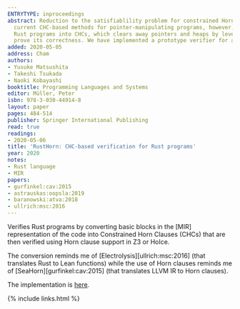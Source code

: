 ```yaml
---
ENTRYTYPE: inproceedings
abstract: Reduction to the satisfiablility problem for constrained Horn clauses (CHCs) is a widely studied approach to automated program verification. The
  current CHC-based methods for pointer-manipulating programs, however, are not very scalable. This paper proposes a novel translation of pointer-manipulating
  Rust programs into CHCs, which clears away pointers and heaps by leveraging ownership. We formalize the translation for a simplified core of Rust and
  prove its correctness. We have implemented a prototype verifier for a subset of Rust and confirmed the effectiveness of our method.
added: 2020-05-05
address: Cham
authors:
- Yusuke Matsushita
- Takeshi Tsukada
- Naoki Kobayashi
booktitle: Programming Languages and Systems
editor: Müller, Peter
isbn: 978-3-030-44914-8
layout: paper
pages: 484-514
publisher: Springer International Publishing
read: true
readings:
- 2020-05-06
title: 'RustHorn: CHC-based verification for Rust programs'
year: 2020
notes:
- Rust language
- MIR
papers:
- gurfinkel:cav:2015
- astrauskas:oopsla:2019
- baranowski:atva:2018
- ullrich:msc:2016
---
```


Verifies Rust programs by converting basic blocks in the [MIR] representation
of the code into Constrained Horn Clauses (CHCs) that
are then verified using Horn clause support in Z3 or HoIce.

The conversion reminds me of [Electrolysis][ullrich:msc:2016]
(that translates Rust to Lean functions)
while the use of Horn clauses reminds me of [SeaHorn][gurfinkel:cav:2015]
(that translates LLVM IR to Horn clauses).

The implementation is [here](https://github.com/hopv/rust-horn).

{% include links.html %}
